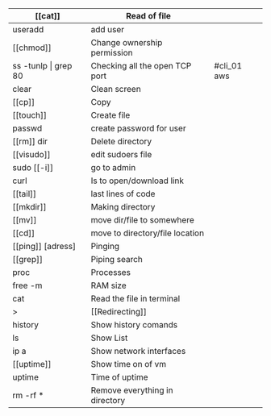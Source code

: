 
| [[cat]]              | Read of file                    |             |
| -------------------- | ------------------------------- | ----------- |
| useradd              | add user                        |             |
| [[chmod]]            | Change ownership permission     |             |
| ss -tunlp \| grep 80 | Checking all the open TCP port  | #cli_01 aws |
| clear                | Clean screen                    |             |
| [[cp]]               | Copy                            |             |
| [[touch]]            | Create file                     |             |
| passwd               | create password for user        |             |
| [[rm]] dir           | Delete directory                |             |
| [[visudo]]           | edit sudoers file               |             |
| sudo [[-i]]          | go to admin                     |             |
| curl                 | Is to open/download link        |             |
| [[tail]]             | last lines of code              |             |
| [[mkdir]]            | Making directory                |             |
| [[mv]]               | move dir/file to somewhere      |             |
| [[cd]]               | move to directory/file location |             |
| [[ping]] [adress]    | Pinging                         |             |
| [[grep]]             | Piping search                   |             |
| proc                 | Processes                       |             |
| free -m              | RAM size                        |             |
| cat                  | Read the file in terminal       |             |
| >                    | [[Redirecting]]                 |             |
| history              | Show history comands            |             |
| ls                   | Show List                       |             |
| ip a                 | Show network interfaces         |             |
| [[uptime]]           | Show time on of vm              |             |
| uptime               | Time of uptime                  |             |
| rm -rf *             | Remove everything in directory  |             |
  
